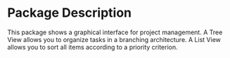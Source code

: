 # Package Description

This package shows a graphical interface for project management.
A Tree View allows you to organize tasks in a branching architecture.
A List View allows you to sort all items according to a priority criterion.

